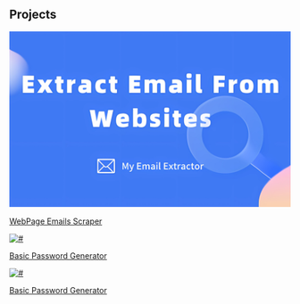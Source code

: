 <section id="projects" class="section">
    <h1>Projects</h1>
    <div class="project-item">
        <a href="https://github.com/VincentRitchie/WebPage-Email-Scraper">
            <img src="https://github.com/VincentRitchie/WebPage-Email-Scraper/blob/main/Web%20Page%20Email%20Scraper%20img.png" alt="Simple Vulnerability Scanner">
            <p>WebPage Emails Scraper</p>
        </a>
    </div>
    <div class="project-item">
        <a href="#">
            <img src="#" alt="#" width="520">
            <p>Basic Password Generator</p>
        </a>
    </div>
    <div class="project-item">
        <a href="#">
            <img src="#" alt="#" width="520">
            <p>Basic Password Generator</p>
        </a>
    </div>
</section>
